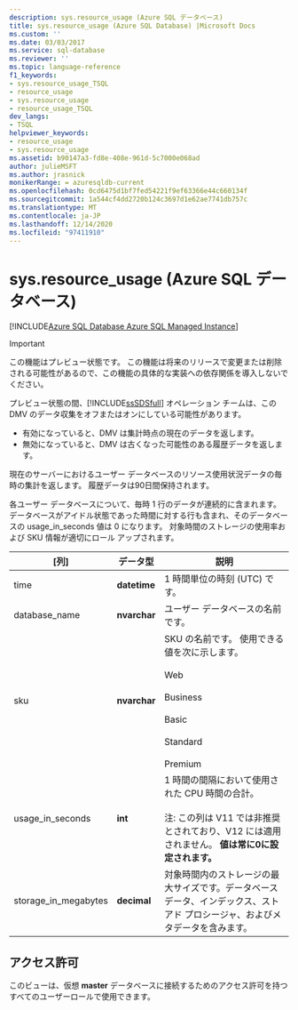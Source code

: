 ```yaml
---
description: sys.resource_usage (Azure SQL データベース)
title: sys.resource_usage (Azure SQL Database) |Microsoft Docs
ms.custom: ''
ms.date: 03/03/2017
ms.service: sql-database
ms.reviewer: ''
ms.topic: language-reference
f1_keywords:
- sys.resource_usage_TSQL
- resource_usage
- sys.resource_usage
- resource_usage_TSQL
dev_langs:
- TSQL
helpviewer_keywords:
- resource_usage
- sys.resource_usage
ms.assetid: b90147a3-fd8e-408e-961d-5c7000e068ad
author: julieMSFT
ms.author: jrasnick
monikerRange: = azuresqldb-current
ms.openlocfilehash: 0cd6475d1bf7fed54221f9ef63366e44c660134f
ms.sourcegitcommit: 1a544cf4dd2720b124c3697d1e62ae7741db757c
ms.translationtype: MT
ms.contentlocale: ja-JP
ms.lasthandoff: 12/14/2020
ms.locfileid: "97411910"
---
```

# <a name="sysresource_usage-azure-sql-database"></a>sys.resource_usage (Azure SQL データベース)
[!INCLUDE[Azure SQL Database Azure SQL Managed Instance](../../includes/applies-to-version/asdb-asdbmi.md)]

    
> [!IMPORTANT]
>  この機能はプレビュー状態です。 この機能は将来のリリースで変更または削除される可能性があるので、この機能の具体的な実装への依存関係を導入しないでください。  
> 
>  プレビュー状態の間、[!INCLUDE[ssSDSfull](../../includes/sssdsfull-md.md)] オペレーション チームは、この DMV のデータ収集をオフまたはオンにしている可能性があります。  
> 
>  -   有効になっていると、DMV は集計時点の現在のデータを返します。  
> -   無効になっていると、DMV は古くなった可能性のある履歴データを返します。  
  
 現在のサーバーにおけるユーザー データベースのリソース使用状況データの毎時の集計を返します。 履歴データは90日間保持されます。  
  
 各ユーザー データベースについて、毎時 1 行のデータが連続的に含まれます。 データベースがアイドル状態であった時間に対する行も含まれ、そのデータベースの usage_in_seconds 値は 0 になります。 対象時間のストレージの使用率および SKU 情報が適切にロール アップされます。  
  
|[列]|データ型|説明|  
|-------------|---------------|-----------------|  
|time|**datetime**|1 時間単位の時刻 (UTC) です。|  
|database_name|**nvarchar**|ユーザー データベースの名前です。|  
|sku|**nvarchar**|SKU の名前です。 使用できる値を次に示します。<br /><br /> Web<br /><br /> Business<br /><br /> Basic<br /><br /> Standard<br /><br /> Premium|  
|usage_in_seconds|**int**|1 時間の間隔において使用された CPU 時間の合計。<br /><br /> 注: この列は V11 では非推奨とされており、V12 には適用されません。 **値は常に0に設定されます。**|  
|storage_in_megabytes|**decimal**|対象時間内のストレージの最大サイズです。データベース データ、インデックス、ストアド プロシージャ、およびメタデータを含みます。|  
  
## <a name="permissions"></a>アクセス許可  
 このビューは、仮想 **master** データベースに接続するためのアクセス許可を持つすべてのユーザーロールで使用できます。  
  
  

